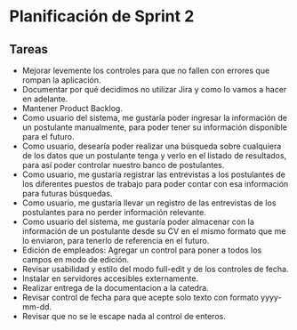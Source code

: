 # Planificación de Sprint 2

## Tareas
* Mejorar levemente los controles para que no fallen con errores que rompan la aplicación.
* Documentar por qué decidimos no utilizar Jira y como lo vamos a hacer en adelante.
* Mantener Product Backlog.
* Como usuario del sistema, me gustaría poder ingresar la información de un postulante manualmente, para poder tener su información disponible para el futuro.
* Como usuario, desearía poder realizar una búsqueda sobre cualquiera de los datos que un postulante tenga y verlo en el listado de resultados, para así poder controlar nuestro banco de postulantes.
* Como usuario, me gustaría registrar las entrevistas a los postulantes de los diferentes puestos de trabajo para poder contar con esa información para futuras búsquedas.
* Como usuario, me gustaría llevar un registro de las entrevistas de los postulantes para no perder información relevante.
* Como usuario del sistema, me gustaría poder almacenar con la información de un postulante desde su CV en el mismo formato que me lo enviaron, para tenerlo de referencia en el futuro.
* Edición de empleados: Agregar un control para poner a todos los campos en modo de edición.
* Revisar usabilidad y estilo del modo full-edit y de los controles de fecha.
* Instalar en servidores accesibles externamente.
* Realizar entrega de la documentacion a la catedra.
* Revisar control de fecha para que acepte solo texto con formato yyyy-mm-dd.
* Revisar que no se le escape nada al control de enteros.


